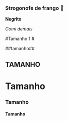 ### Strogonofe de frango :chicken:



**Negrito**

 _Comi demais_

#Tamanho 1 #

##tamanho##

## TAMANHO ##

# Tamanho

### Tamanho ###

#### Tamanho 





















